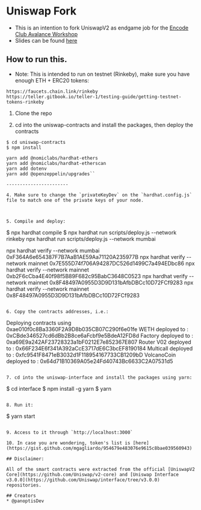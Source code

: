 # Uniswap Fork

* This is an intention to fork UniswapV2 as endgame job for the [Encode Club Avalance Workshop](https://www.encode.club/avalanche-bootcamp)
* Slides can be found [here](https://docs.google.com/presentation/d/1PLeGStAXrbc3KaBQR_I1M8AWKS0tUjsZ-UokP2UHXoE/edit?usp=sharing)

## How to run this.

* Note: This is intended to run on testnet (Rinkeby), make sure you have enough ETH + ERC20 tokens:
```
https://faucets.chain.link/rinkeby
https://teller.gitbook.io/teller-1/testing-guide/getting-testnet-tokens-rinkeby
```

1. Clone the repo

2. cd into the uniswap-contracts and install the packages, then deploy the contracts
```
$ cd uniswap-contracts
$ npm install

yarn add @nomiclabs/hardhat-ethers
yarn add @nomiclabs/hardhat-etherscan
yarn add dotenv
yarn add @openzeppelin/upgrades``

-----------------------

4. Make sure to change the `privateKeyDev` on the `hardhat.config.js` file to match one of the private keys of your node.



5. Compile and deploy:
```
$ npx hardhat compile
$ npx hardhat run scripts/deploy.js --network rinkeby
npx hardhat run scripts/deploy.js --network mumbai

npx hardhat verify --network mumbai 0xF364A6e654387F7B7AaB1AE59Aa71120A235977B
npx hardhat verify --network mainnet 0x7E555D74f706A94287DC526d1499C7a494EDbc86
npx hardhat verify --network mainnet 0xb2F6cCba4E40f98f5B89F682c95BabC3648C0523
npx hardhat verify --network mainnet 0x8F48497A0955D3D9D131bAfbDBCc10D72FCf9283
npx hardhat verify --network mainnet 0x8F48497A0955D3D9D131bAfbDBCc10D72FCf9283


```

6. Copy the contracts addresses, i.e.:
```
Deploying contracts using 0xae010f0c8Ba3360F2A9D8b035CB07C290f6e01fe
WETH deployed to : 0xCBde346527cd6dBb2B8ce6aFcbf9e5BdeA12FD8d
Factory deployed to : 0xa69E9a242AF23728323a1bF0212E7e852367E807
Router V02 deployed to :  0x66F234E6f341A392aCcE3717dE6C3bcEF8190184
Multicall deployed to : 0xfc9541F8471eB3032d1F118954167733CB1209bD
VolcanoCoin deployed to : 0x64d71B10369A05e24Fd40743Bc6633C2A07531d5
```

7. cd into the uniswap-interface and install the packages using yarn:
```
$ cd interface
$ npm install -g yarn
$ yarn
```

8. Run it:
``` 
$ yarn start
```

9. Access to it through `http://localhost:3000`

10. In case you are wondering, token's list is [here](https://gist.github.com/mgagliardo/954679e483076e9615c8bae039560943)

## Disclaimer:

All of the smart contracts were extracted from the official [UniswapV2 Core](https://github.com/Uniswap/v2-core) and [Uniswap Interface v3.0.0](https://github.com/Uniswap/interface/tree/v3.0.0) repositories.

## Creators
* @panoptisDev

